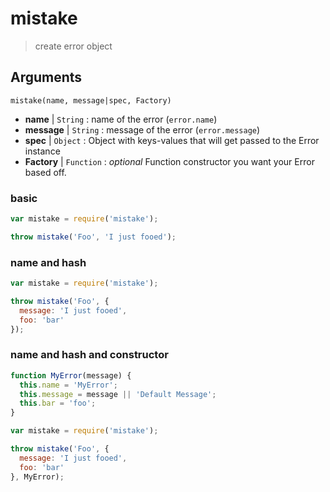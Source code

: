 # mistake
> create error object

## Arguments

`mistake(name, message|spec, Factory)`

- **name** | `String` : name of the error (`error.name`)
- **message** | `String` : message of the error (`error.message`)
- **spec** | `Object` : Object with keys-values that will get passed to the Error instance
- **Factory** | `Function` : *optional* Function constructor you want your Error based off.

### basic

```js
var mistake = require('mistake');

throw mistake('Foo', 'I just fooed');
```

### name and hash

```js
var mistake = require('mistake');

throw mistake('Foo', {
  message: 'I just fooed',
  foo: 'bar'
});
```

### name and hash and constructor

```js
function MyError(message) {
  this.name = 'MyError';
  this.message = message || 'Default Message';
  this.bar = 'foo';
}

var mistake = require('mistake');

throw mistake('Foo', {
  message: 'I just fooed',
  foo: 'bar'
}, MyError);
```
